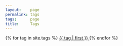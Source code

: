 ```yaml
---
layout:    page
permalink: tags
tags:      page
title:     Tags
---
```

{% for tag in site.tags %}
  <a href="/{{ tag | first | slugize }}">
     {{ tag | first }}
  </a>
{% endfor %}
